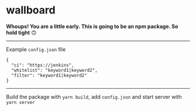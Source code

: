wallboard
=========

**Whoups! You are a little early. This is going to be an npm package. So
hold tight** 🙃

---

Example `config.json` file

```
{
  "ci": "https://jenkins",
  "whitelist": "keyword1|keyword2",
  "filter": "keyword1|keyword2"
}
```

---

Build the package with `yarn build`, add `config.json`
and start server with `yarn server`
